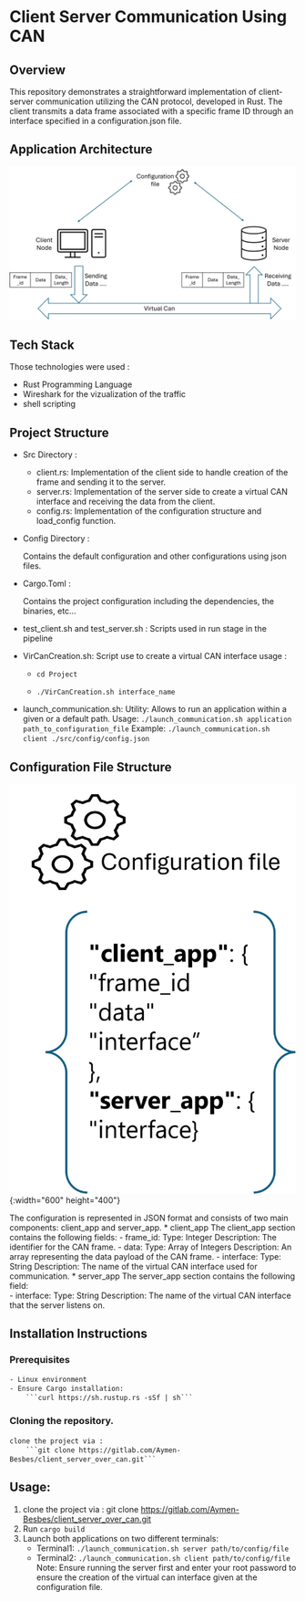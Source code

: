 # Client Server Communication Using CAN

## Overview
This repository demonstrates a straightforward implementation of client-server communication utilizing the CAN protocol, developed in Rust. 
The client transmits a data frame associated with a specific frame ID through an interface specified in a configuration.json file.

## Application Architecture
![plot](./architecture.png)

## Tech Stack
Those technologies were used :
- Rust Programming Language
- Wireshark for the vizualization of the traffic
- shell scripting

## Project Structure

* Src Directory :
    - client.rs: Implementation of the client side to handle creation of the frame and sending it to the server.
    - server.rs: Implementation of the server side to create a virtual CAN interface and receiving the data from the client.
    - config.rs: Implementation of the configuration structure and load_config function.

* Config Directory :

    Contains the default configuration and other configurations using json files.

* Cargo.Toml :

    Contains the project configuration including the dependencies, the binaries, etc...

* test_client.sh and test_server.sh :
    Scripts used in run stage in the pipeline

* VirCanCreation.sh:
    Script use to create a virtual CAN interface
    usage : 

    - ```cd Project```
    
    - ```./VirCanCreation.sh interface_name```

* launch_communication.sh:
    Utility: Allows to run an application within a given or a default path.
    Usage: 
        ```./launch_communication.sh application path_to_configuration_file```
    Example:
        ```./launch_communication.sh client ./src/config/config.json```

## Configuration File Structure
![Alt Text](configstructure.png){:width="600" height="400"}

The configuration is represented in JSON format and consists of two main components: client_app and server_app.
    * client_app
    The client_app section contains the following fields:
        - frame_id:
            Type: Integer
            Description: The identifier for the CAN frame. 
        - data:
            Type: Array of Integers
            Description: An array representing the data payload of the CAN frame.
        - interface:
            Type: String
            Description: The name of the virtual CAN interface used for communication.
    * server_app
    The server_app section contains the following field:        
        - interface:
            Type: String
            Description: The name of the virtual CAN interface that the server listens on. 


## Installation Instructions

### Prerequisites
    - Linux environment 
    - Ensure Cargo installation: 
        ```curl https://sh.rustup.rs -sSf | sh```

### Cloning the repository.
    clone the project via : 
        ```git clone https://gitlab.com/Aymen-Besbes/client_server_over_can.git```

## Usage:
1. clone the project via : git clone https://gitlab.com/Aymen-Besbes/client_server_over_can.git
2. Run ```cargo build```
3. Launch both applications on two different terminals:
    - Terminal1: ```./launch_communication.sh server path/to/config/file```
    - Terminal2: ```./launch_communication.sh client path/to/config/file```
    Note: Ensure running the server first and enter your root password to ensure the creation of the virtual can interface given at the configuration file.
